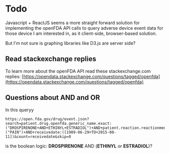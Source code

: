 # Todo

Javascript + ReactJS seems a more straight forward solution for implementing the openFDA API calls to query
adverse device event data for those device I am interested in, as it client-side, browser-based solution.

But I'm not sure is graphing libraries like D3.js are server side?

## Read stackexchange replies

To learn more about the openFDA API read these stackexchange.com replies: [https://opendata.stackexchange.com/questions/tagged/openfda](https://opendata.stackexchange.com/questions/tagged/openfda)

## Questions about AND and OR 

In this queryy

``` 
https://open.fda.gov/drug/event.json?search=patient.drug.openfda.generic_name.exact:("DROSPIRENONE+AND+ETHINYL+ESTRADIOL")+AND+patient.reaction.reactionmeddrapt.exact:("PAIN")+AND+receivedate:([1989-06-29+TO+2015-08-11])&count=receivedate&skip=0
```

is the boolean logic: **DROSPIRENONE** AND (**ETHINYL** or **ESTRADIOL**)?
